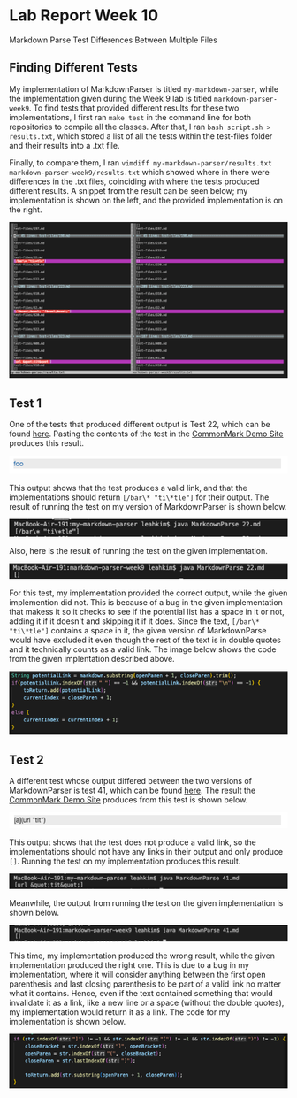 Lab Report Week 10
====
Markdown Parse Test Differences Between Multiple Files

Finding Different Tests
---
My implementation of MarkdownParser is titled `my-markdown-parser`, while the implementation given during the Week 9 lab is titled `markdown-parser-week9`. To find tests that provided different results for these two implementations, I first ran `make test` in the command line for both repositories to compile all the classes. After that, I ran `bash script.sh > results.txt`, which stored a list of all the tests within the test-files folder and their results into a .txt file.

 Finally, to compare them, I ran `vimdiff my-markdown-parser/results.txt markdown-parser-week9/results.txt` which showed where in there were differences in the .txt files, coinciding with where the tests produced different results. A snippet from the result can be seen below; my implementation is shown on the left, and the provided implementation is on the right. 

![image](lab-report-5/vimdiff.png)

Test 1
---
One of the tests that produced different output is Test 22, which can be found [here](https://github.com/nidhidhamnani/markdown-parser/blob/main/test-files/22.md?plain=1). Pasting the contents of the test in the [CommonMark Demo Site](https://spec.commonmark.org/dingus/) produces this result.

![image](lab-report-5/result22.png)

This output shows that the test produces a valid link, and that the implementations should return `[/bar\* "ti\*tle"]` for their output. The result of running the test on my version of MarkdownParser is shown below.

![image](lab-report-5/myoutput22.png)

Also, here is the result of running the test on the given implementation.

![image](lab-report-5/givenoutput22.png)

For this test, my implementation provided the correct output, while the given implemention did not. This is because of a bug in  the given implementation that makess it so it checks to see if the potential list has a space in it or not, adding it if it doesn't and skipping it if it does. Since the text, `[/bar\* "ti\*tle"]` contains a space in it, the given version of MarkdownParse would have excluded it even though the rest of the text is in double quotes and it technically counts as a valid link. The image below shows the code from the given implentation described above.

![image](lab-report-5/givencode22.png)

Test 2
---
A different test whose output differed between the two versions of MarkdownParser is test 41, which can be found [here](https://github.com/nidhidhamnani/markdown-parser/blob/main/test-files/41.md?plain=1). The result the [CommonMark Demo Site](https://spec.commonmark.org/dingus/) produces from this test is shown below.

![image](lab-report-5/result41.png)

This output shows that the test does not produce a valid link, so the implementations should not have any links in their output and only produce `[]`. Running the test on my implementation produces this result.

![image](lab-report-5/myoutput41.png)

Meanwhile, the output from running the test on the given implementation is shown below.

![image](lab-report-5/givenoutput41.png)

This time, my implementation produced the wrong result, while the given implementation produced the right one. This is due to a bug in my implementation, where it will consider anything between the first open parenthesis and last closing parenthesis to be part of a valid link no matter what it contains. Hence, even if the text contained something that would invalidate it as a link, like a new line or a space (without the double quotes), my implementation would return it as a link. The code for my implementation is shown below. 

![image](lab-report-5/mycode41.png)
